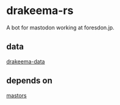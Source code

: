 # drakeema-rs
A bot for mastodon working at foresdon.jp.

## data
[drakeema-data](https://github.com/kedamaDQ/drakeema-data.git)

## depends on
[mastors](https://github.com/kedamaDQ/mastors.git)
